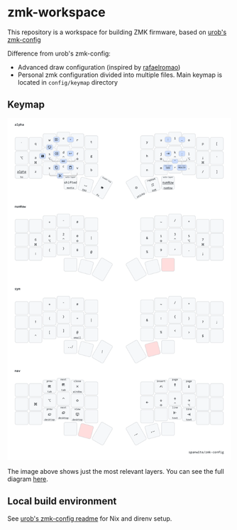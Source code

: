 # zmk-workspace

This repository is a workspace for building ZMK firmware, based on [urob's zmk-config](https://github.com/urob/zmk-config)

Difference from urob's zmk-config:

- Advanced draw configuration (inspired by [rafaelromao](https://github.com/rafaelromao/keyboards))
- Personal zmk configuration divided into multiple files. Main keymap is located in `config/keymap` directory

## Keymap

![](draw/png/preview.png)

The image above shows just the most relevant layers. You can see the full diagram [here](draw/png/all.png).

## Local build environment

See [urob's zmk-config readme](https://github.com/urob/zmk-config?tab=readme-ov-file#local-build-environment) for Nix and direnv setup.
